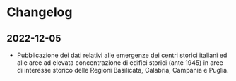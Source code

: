 # Changelog

## 2022-12-05

- Pubblicazione dei dati relativi alle emergenze dei centri storici italiani ed alle aree ad elevata concentrazione di edifici storici (ante 1945)
  in aree di interesse storico delle Regioni Basilicata, Calabria, Campania e Puglia. 
